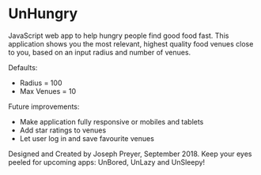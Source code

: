 # UnHungry
JavaScript web app to help hungry people find good food fast.
This application shows you the most relevant, highest quality food venues close to you, based on an input radius and number of venues.

Defaults:
- Radius = 100
- Max Venues = 10

Future improvements:
- Make application fully responsive or mobiles and tablets
- Add star ratings to venues
- Let user log in and save favourite venues

Designed and Created by Joseph Preyer, September 2018.
Keep your eyes peeled for upcoming apps: UnBored, UnLazy and UnSleepy!
